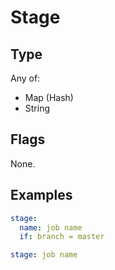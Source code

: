 # Stage



## Type

Any of:

* Map (Hash)
* String

## Flags

None.


## Examples

```yaml
stage:
  name: job name
  if: branch = master
```

```yaml
stage: job name

```
